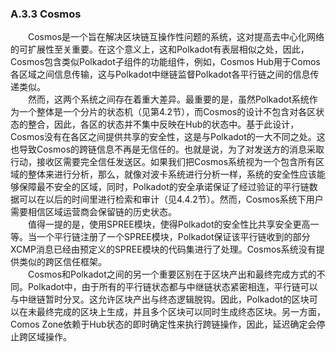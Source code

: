 ### A.3.3 Cosmos    
&emsp;&emsp;Cosmos是一个旨在解决区块链互操作性问题的系统，这对提高去中心化网络的可扩展性至关重要。在这个意义上，这和Polkadot有表层相似之处，因此，Cosmos包含类似Polkadot子组件的功能组件，例如，Cosmos Hub用于Comos各区域之间信息传输，这与Polkadot中继链监督Polkadot各平行链之间的信息传递类似。  
&emsp;&emsp;然而，这两个系统之间存在着重大差异。最重要的是，虽然Polkadot系统作为一个整体是一个分片的状态机（见第4.2节），而Cosmos的设计不包含对各区状态的整合，因此，各区的状态并不集中反映在Hub的状态中。基于此设计，Cosmos没有在各区之间提供共享的安全性，这是与Polkadot的一大不同之处。这也导致Cosmos的跨链信息不再是无信任的。也就是说，为了对发送方的消息采取行动，接收区需要完全信任发送区。如果我们把Cosmos系统视为一个包含所有区域的整体来进行分析，那么，就像对波卡系统进行分析一样，系统的安全性应该能够保障最不安全的区域，同时，Polkadot的安全承诺保证了经过验证的平行链数据可以在以后的时间里进行检索和审计（见4.4.2节）。然而，Cosmos系统下用户需要相信区域运营商会保留链的历史状态。  
&emsp;&emsp;值得一提的是，使用SPREE模块，使得Polkadot的安全性比共享安全更高一等。当一个平行链注册了一个SPREE模块，Polkadot保证该平行链收到的部分XCMP消息已经由预定义的SPREE模块的代码集进行了处理。Cosmos系统没有提供类似的跨区信任框架。  
&emsp;&emsp;Cosmos和Polkadot之间的另一个重要区别在于区块产出和最终完成方式的不同。Polkadot中，由于所有的平行链状态都与中继链状态紧密相连，平行链可以与中继链暂时分叉。这允许区块产出与终态逻辑脱钩。因此，Polkadot的区块可以在未最终完成的区块上生成，并且多个区块可以同时生成终态区块。另一方面，Comos Zone依赖于Hub状态的即时确定性来执行跨链操作，因此，延迟确定会停止跨区域操作。  
